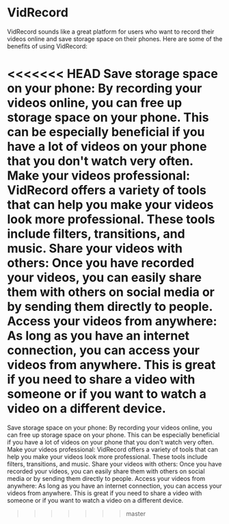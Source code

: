 # VidRecord

VidRecord sounds like a great platform for users who want to record their videos online and save storage space on their phones. Here are some of the benefits of using VidRecord:

<<<<<<< HEAD
Save storage space on your phone: By recording your videos online, you can free up storage space on your phone. This can be especially beneficial if you have a lot of videos on your phone that you don't watch very often.
Make your videos professional: VidRecord offers a variety of tools that can help you make your videos look more professional. These tools include filters, transitions, and music.
Share your videos with others: Once you have recorded your videos, you can easily share them with others on social media or by sending them directly to people.
Access your videos from anywhere: As long as you have an internet connection, you can access your videos from anywhere. This is great if you need to share a video with someone or if you want to watch a video on a different device.
=======
Save storage space on your phone: By recording your videos online, you can free up storage space on your phone. This can be especially beneficial if you have a lot of videos on your phone that you don't watch very often. Make your videos professional: VidRecord offers a variety of tools that can help you make your videos look more professional. These tools include filters, transitions, and music. Share your videos with others: Once you have recorded your videos, you can easily share them with others on social media or by sending them directly to people. Access your videos from anywhere: As long as you have an internet connection, you can access your videos from anywhere. This is great if you need to share a video with someone or if you want to watch a video on a different device.
>>>>>>> master
